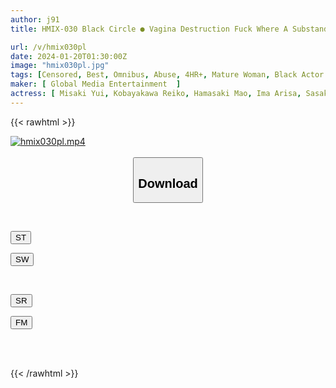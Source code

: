 ```yaml
---
author: j91
title: HMIX-030 Black Circle ● Vagina Destruction Fuck Where A Substandard Big Dick Violates A Japanese Beauty According To His Desire! ! 20 People 4 Hours

url: /v/hmix030pl
date: 2024-01-20T01:30:00Z
image: "hmix030pl.jpg"
tags: [Censored, Best, Omnibus, Abuse, 4HR+, Mature Woman, Black Actor	]
maker: [ Global Media Entertainment  ]
actress: [ Misaki Yui, Kobayakawa Reiko, Hamasaki Mao, Ima Arisa, Sasaki Remi, Narumiya Iroha, Misaki Azusa, Tadokoro Yuri, Takarada Arisa, Sumeragi Yuzu]
---
```



{{< rawhtml >}}

<div class="video" data-videoid="ogpjBj8l41fJmex">
    <a href="javascript:;">
        <img src="/v/hmix030pl/hmix030pl.jpg" width="WIDTH" height="HEIGHT" alt="hmix030pl.mp4" loading="lazy">
    </a>
</div>

<script type="text/javascript" src="https://j91.asia/asset/on-demand-st.js"></script>

<br>
  <link rel="stylesheet" href="https://j91.asia/asset/bs5.css">
  
  <center>
  <button class="btn btn-primary" type="button" data-bs-toggle="collapse" data-bs-target=".multi-collapse" aria-expanded="false" aria-controls="multiCollapseExample1 multiCollapseExample2"><h2>Download</h2></button></center>
</p>
<div class="row">
  <div class="col">
    <div class="collapse multi-collapse" id="multiCollapseExample1">
      <div class="card card-body">
	      	      <br>
<div class="buttons">  
<p><a href="https://streamtape.to/v/ogpjBj8l41fJmex" target="_blank"><button class="btn-hover color-3"><i class="fa fa-download"></i> ST</button></a></p>
<p><a href="https://flaswish.com/x3rs2nlo46jg" target="_blank"><button class="btn-hover color-2"><i class="fa fa-download"></i> SW</button></a></p></div>
    </div>
  </div>
</div>
  <div class="col">
    <div class="collapse multi-collapse" id="multiCollapseExample2">
      <div class="card card-body">
	      <br>
<div class="buttons">
<p><a href="https://rubystm.com/91uv6p8k4u9k.html" target="_blank"><button class="btn-hover color-9"><i class="fa fa-download"></i> SR</button></a></p>
<p><a href="https://filemoon.sx/d/smxjga4tkjtp" target="_blank"><button class="btn-hover color-8"><i class="fa fa-download"></i> FM</button></a></p></div>
<br><br>
      </div>
    </div>
  </div>
</div>

{{< /rawhtml >}}